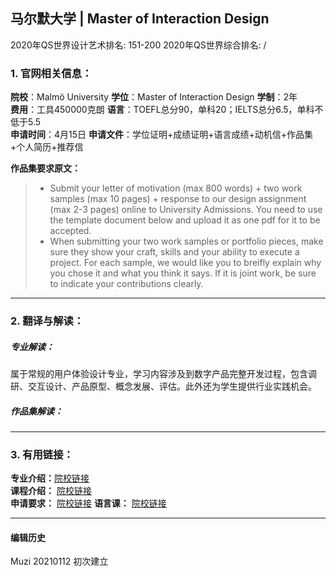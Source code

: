 ## 马尔默大学 | Master of Interaction Design

2020年QS世界设计艺术排名: 151-200
2020年QS世界综合排名: /  

### 1. 官网相关信息：

**院校**：Malmö University
**学位**：Master of Interaction Design
**学制**：2年  
**费用**：工具450000克朗
**语言**：TOEFL总分90，单科20；IELTS总分6.5，单科不低于5.5  
**申请时间**：4月15日
**申请文件**：学位证明+成绩证明+语言成绩+动机信+作品集+个人简历+推荐信

**作品集要求原文：**   

> - Submit your letter of motivation (max 800 words) + two work samples (max 10 pages) + response to our design assignment (max 2-3 pages) online to University Admissions. You need to use the template document below and upload it as one pdf for it to be accepted.
> - When submitting your two work samples or portfolio pieces, make sure they show your craft, skills and your ability to execute a project. For each sample, we would like you to breifly explain why you chose it and what you think it says. If it is joint work, be sure to indicate your contributions clearly.


---

### 2. 翻译与解读：

##### 专业解读：
属于常规的用户体验设计专业，学习内容涉及到数字产品完整开发过程，包含调研、交互设计、产品原型、概念发展、评估。此外还为学生提供行业实践机会。

##### 作品集解读：



---


### 3. 有用链接：

**专业介绍：**[院校链接](https://edu.mah.se/en/Program/TAIND)  
**课程介绍：** [院校链接](https://edu.mah.se/en/Program/TAIND?v=13)  
**申请要求：** [院校链接](https://mau.se/en/education/applications-and-admissions/)
**语言课：** [院校链接](https://www.universityadmissions.se/en/All-you-need-to-know1/Applying-for-studies/English-requirements/Internationally-recognized-English-test/)

---


#### 编辑历史
Muzi 20210112 初次建立

